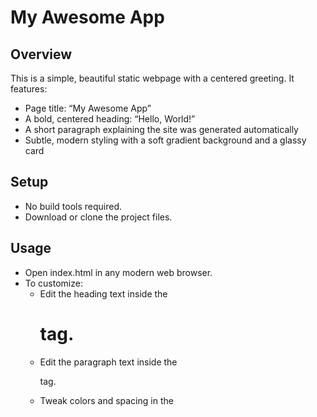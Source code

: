 # My Awesome App

## Overview
This is a simple, beautiful static webpage with a centered greeting. It features:
- Page title: “My Awesome App”
- A bold, centered heading: “Hello, World!”
- A short paragraph explaining the site was generated automatically
- Subtle, modern styling with a soft gradient background and a glassy card

## Setup
- No build tools required.
- Download or clone the project files.

## Usage
- Open index.html in any modern web browser.
- To customize:
  - Edit the heading text inside the <h1> tag.
  - Edit the paragraph text inside the <p> tag.
  - Tweak colors and spacing in the <style> block within index.html.